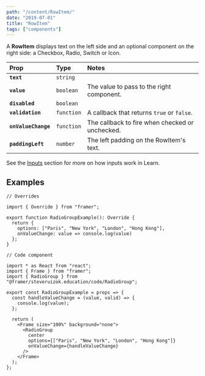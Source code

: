 ```yaml
---
path: "/content/RowItem/"
date: "2019-07-01"
title: "RowItem"
tags: ["components"]
---
```


A **RowItem** displays text on the left side and an optional component on the right side: a Checkbox, Radio, Switch or Icon.

| Prop                | Type       | Notes                                           |
| :------------------ | :--------- | :---------------------------------------------- |
| **`text`**          | `string`   |                                                 |
| **`value`**         | `boolean`  | The value to pass to the right component.       |
| **`disabled`**      | `boolean`  |                                                 |
| **`validation`**    | `function` | A callback that returns `true` or `false`.      |
| **`onValueChange`** | `function` | The callback to fire when checked or unchecked. |
| **`paddingLeft`**   | `number`   | The left padding on the RowItem's text.         |

See the [Inputs](https://github.com/framer/framer-education/wiki/Inputs) section for more on how inputs work in Learn.

## Examples

```tsx
// Overrides

import { Override } from "framer";

export function RadioGroupExample(): Override {
  return {
    options: ["Paris", "New York", "London", "Hong Kong"],
    onValueChange: value => console.log(value)
  };
}
```

```tsx
// Code component

import * as React from "react";
import { Frame } from "framer";
import { RadioGroup } from "@framer/steveruizok.education/code/RadioGroup";

export const RadioGroupExample = props => {
  const handleValueChange = (value, valid) => {
    console.log(value);
  };

  return (
    <Frame size="100%" background="none">
      <RadioGroup
        center
        options={["Paris", "New York", "London", "Hong Kong"]}
        onValueChange={handleValueChange}
      />
    </Frame>
  );
};
```

